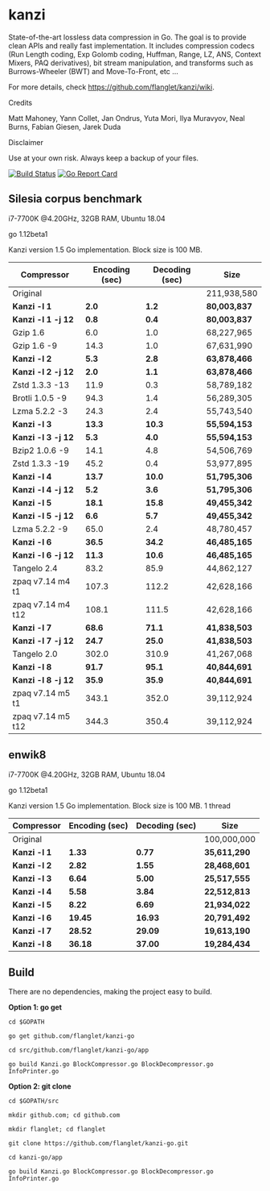 kanzi
=====


State-of-the-art lossless data compression in Go.
The goal is to provide clean APIs and really fast implementation.
It includes compression codecs (Run Length coding, Exp Golomb coding, Huffman, Range, LZ, ANS, Context Mixers, PAQ derivatives), bit stream manipulation, and transforms such as Burrows-Wheeler (BWT) and Move-To-Front, etc ...



For more details, check https://github.com/flanglet/kanzi/wiki.

Credits

Matt Mahoney,
Yann Collet,
Jan Ondrus,
Yuta Mori,
Ilya Muravyov,
Neal Burns,
Fabian Giesen,
Jarek Duda

Disclaimer

Use at your own risk. Always keep a backup of your files.


[![Build Status](https://travis-ci.org/flanglet/kanzi-go.svg?branch=master)](https://travis-ci.org/flanglet/kanzi-go)
[![Go Report Card](https://goreportcard.com/badge/github.com/flanglet/kanzi-go)](https://goreportcard.com/report/github.com/flanglet/kanzi-go)


Silesia corpus benchmark
-------------------------

i7-7700K @4.20GHz, 32GB RAM, Ubuntu 18.04

go 1.12beta1

Kanzi version 1.5 Go implementation. Block size is 100 MB. 


|        Compressor           | Encoding (sec)  | Decoding (sec)  |    Size          |
|-----------------------------|-----------------|-----------------|------------------|
|Original     	              |                 |                 |   211,938,580    |	
|**Kanzi -l 1**               |  	   **2.0** 	  |     **1.2**     |  **80,003,837**  |
|**Kanzi -l 1 -j 12**         |  	   **0.8** 	  |     **0.4**     |  **80,003,837**  |
|Gzip 1.6	                    |        6.0      |       1.0       |    68,227,965    |        
|Gzip 1.6	-9                  |       14.3      |       1.0       |    67,631,990    |        
|**Kanzi -l 2**               |	     **5.3**	  |     **2.8**     |  **63,878,466**  |
|**Kanzi -l 2 -j 12**         |	     **2.0**	  |     **1.1**     |  **63,878,466**  |
|Zstd 1.3.3 -13               |	      11.9      |       0.3       |    58,789,182    |
|Brotli 1.0.5 -9              |       94.3      |       1.4       |    56,289,305    |
|Lzma 5.2.2 -3	              |       24.3	    |       2.4       |    55,743,540    |
|**Kanzi -l 3**               |	    **13.3**	  |    **10.3**     |  **55,594,153**  |
|**Kanzi -l 3 -j 12**         |	     **5.3**	  |     **4.0**     |  **55,594,153**  |
|Bzip2 1.0.6 -9	              |       14.1      |       4.8       |    54,506,769	   |
|Zstd 1.3.3 -19	              |       45.2      |       0.4       |    53,977,895    |
|**Kanzi -l 4**               |	    **13.7**	  |    **10.0**     |  **51,795,306**  |
|**Kanzi -l 4 -j 12**         |      **5.2**    |     **3.6**     |  **51,795,306**  |
|**Kanzi -l 5**	              |     **18.1**    |    **15.8**     |  **49,455,342**  |
|**Kanzi -l 5 -j 12**         |      **6.6**    |     **5.7**     |  **49,455,342**  |
|Lzma 5.2.2 -9                |       65.0	    |       2.4       |    48,780,457    |
|**Kanzi -l 6**               |     **36.5**	  |    **34.2**     |  **46,485,165**  |
|**Kanzi -l 6 -j 12**         |     **11.3**	  |    **10.6**     |  **46,485,165**  |
|Tangelo 2.4	                |       83.2      |      85.9       |    44,862,127    |
|zpaq v7.14 m4 t1             |      107.3	    |     112.2       |    42,628,166    |
|zpaq v7.14 m4 t12            |      108.1	    |     111.5       |    42,628,166    |
|**Kanzi -l 7**               |     **68.6**	  |    **71.1**     |  **41,838,503**  |
|**Kanzi -l 7 -j 12**         |     **24.7**	  |    **25.0**     |  **41,838,503**  |
|Tangelo 2.0	                |      302.0    	|     310.9       |    41,267,068    |
|**Kanzi -l 8**               |     **91.7**	  |    **95.1**     |  **40,844,691**  |
|**Kanzi -l 8 -j 12**         |     **35.9**	  |    **35.9**     |  **40,844,691**  |
|zpaq v7.14 m5 t1             |	     343.1	    |     352.0       |    39,112,924    |
|zpaq v7.14 m5 t12            |	     344.3	    |     350.4       |    39,112,924    |


enwik8
-------

i7-7700K @4.20GHz, 32GB RAM, Ubuntu 18.04

go 1.12beta1

Kanzi version 1.5 Go implementation. Block size is 100 MB. 1 thread


|        Compressor           | Encoding (sec)  | Decoding (sec)  |    Size          |
|-----------------------------|-----------------|-----------------|------------------|
|Original     	              |                 |                 |   100,000,000    |	
|**Kanzi -l 1**               |  	  **1.33** 	  |    **0.77**     |  **35,611,290**  |
|**Kanzi -l 2**               |     **2.82**    |    **1.55**     |  **28,468,601**  |        
|**Kanzi -l 3**               |	    **6.64**    |    **5.00**     |  **25,517,555**  |
|**Kanzi -l 4**               |	    **5.58**	  |    **3.84**     |  **22,512,813**  |
|**Kanzi -l 5**               |	    **8.22**	  |    **6.69**     |  **21,934,022**  |
|**Kanzi -l 6**               |	   **19.45**	  |   **16.93**     |  **20,791,492**  |
|**Kanzi -l 7**               |	   **28.52**	  |   **29.09**     |  **19,613,190**  |
|**Kanzi -l 8**               |	   **36.18**	  |   **37.00**     |  **19,284,434**  |


Build
-----

There are no dependencies, making the project easy to build.

**Option 1: go get** 

~~~
cd $GOPATH

go get github.com/flanglet/kanzi-go

cd src/github.com/flanglet/kanzi-go/app

go build Kanzi.go BlockCompressor.go BlockDecompressor.go InfoPrinter.go
~~~



**Option 2: git clone** 

~~~
cd $GOPATH/src

mkdir github.com; cd github.com

mkdir flanglet; cd flanglet

git clone https://github.com/flanglet/kanzi-go.git

cd kanzi-go/app

go build Kanzi.go BlockCompressor.go BlockDecompressor.go InfoPrinter.go
~~~
